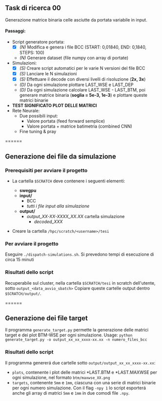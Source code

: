 ## Task di ricerca 00 
Generazione matrice binaria celle asciutte da portata variabile in input.

#### Passaggi:
- Script generatore portata:
  - [X] *(N)* Modifica e genera i file BCC (START: 0,01840, END: 0,1840, STEPS: 100)
  - *(N)* Generare dataset (file numpy con array di portate)
- Simulazioni:
  - [X] *(S)* Creare script automatici per le varie N versioni del file BCC
  - [X] *(S)* Lanciare le N simulazioni
  - [X] *(S)* Effettuare il decode con diversi livelli di risoluzione (**2x, 3x**)
  - *(D)* Da ogni simulazione plottare LAST_WSE e LAST_DEP
  - *(D)* Da ogni simulazione calcolare LAST_WSE - LAST_BTM, poi generare matrice binaria (**soglia = 5e-3, 1e-3**) e plottare queste matrici binarie
- **TEST SIGNIFICATO PLOT DELLE MATRICI**
- Rete Neurale:
  - Due possibili input:
    - Valore portata (feed forward semplice)
    - Valore portata + matrice batimetria (combined CNN)
  - Fine tuning & pray

======

## Generazione dei file da simulazione

### Prerequisiti per avviare il progetto
- La cartella `$SCRATCH` deve contenere i seguenti elementi:
  - **swegpu**
  - **input/** 
    - BCC
    - *tutti i file input alla simulazione*
  - **output/** 
    - *output_XX-XX-XXXX_XX.XX* cartella simulazione
      - *decoded_XXX*
    
- Creare la cartella `/hpc/scratch/<username>/tesi`

### Per avviare il progetto
Eseguire `./dispatch-simulations.sh`.
Si prevedono tempi di esecuzione di circa 15 minuti

### Risultati dello script
Recuperabile sul cluster, nella cartella `$SCRATCH/tesi` in scratch dell'utente, sotto `output_<data_avvio_sbatch>`
Copiare queste cartelle output dentro `$SCRATCH/output/`.

======

## Generazione dei file target

Il programma `generate_target.py` permette la generazione delle matrici target e dei plot BTM-WSE per ogni simulazione.
Usage: `python generate_target.py -o output_xx_xx_xxxx-xx.xx -n numero_files_bcc`

### Risultati dello script
Il programma genererá due cartelle sotto `output/output_xx_xx_xxxx-xx.xx`:
- `plots`, contenente i plot delle matrici \*LAST.BTM e \*LAST.MAXWSE per ogni simulazione, nel formato `btm/maxwse_XX.png`
- `targets`, contenente `5mm` e `1mm`, ciascuna con una serie di matrici binarie per ogni numero simulazione. Con il flag `-npy 1` lo script esporterá anche gli array di matrici `5mm` e `1mm` in due comodi file `.npy`.
